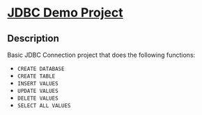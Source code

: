 # [JDBC Demo Project](/src/JDBCFirst.java)

##  Description
Basic JDBC Connection project that does the following functions:
-   `CREATE DATABASE`
-   `CREATE TABLE`
-   `INSERT VALUES`
-   `UPDATE VALUES`
-   `DELETE VALUES` 
-   `SELECT ALL VALUES`   